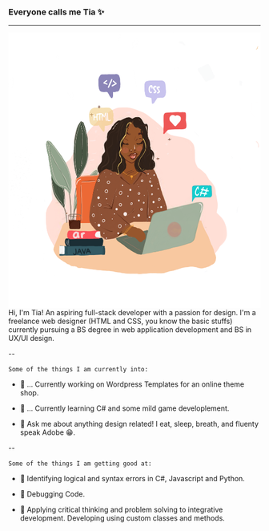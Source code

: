 ### Everyone calls me Tia ✨ 
---

<img align="right" width="550" height="550" src="https://github.com/tiaharris90/tiaharris90/blob/main/12.PNG">

Hi, I'm Tia! An aspiring full-stack developer  with a passion for design. I'm a freelance web designer (HTML and CSS, you know the basic stuffs) currently pursuing 
a BS degree in web application development 
and BS in UX/UI design. 



--

	Some of the things I am currently into:

 - 🌺 ... Currently working on Wordpress Templates for an  online theme shop.

 - 🌺 ... Currently learning C# and some mild game developlement.

 - 🌺 Ask me about anything design related! I eat, sleep, breath, and fluenty speak Adobe 😁.


--

	Some of the things I am getting good at:
 
   - 🌺 Identifying logical and syntax errors in C#, Javascript and Python.

  - 🌺 Debugging Code.

  - 🌺 Applying critical thinking and problem solving to integrative development. Developing using custom classes and methods.